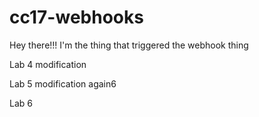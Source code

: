 # cc17-webhooks

Hey there!!! I'm the thing that triggered the webhook thing

Lab 4 modification

Lab 5 modification again6

Lab 6
